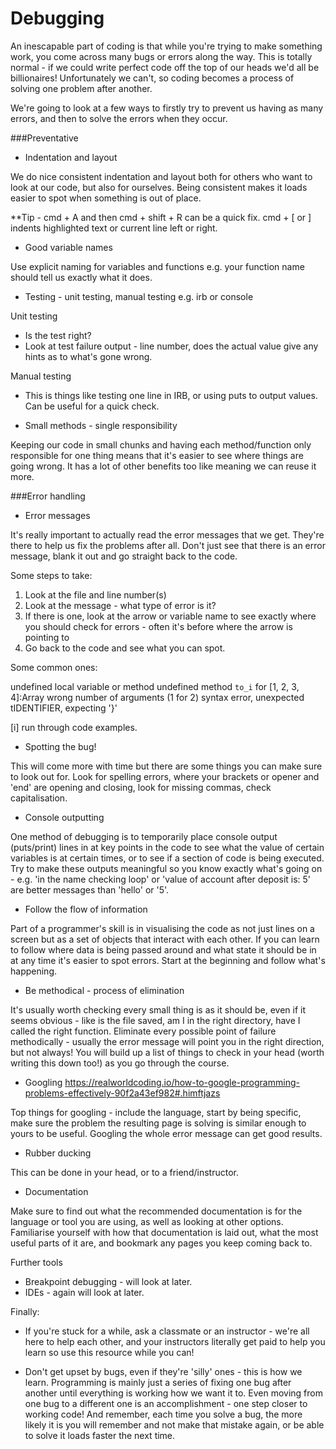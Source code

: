 # Debugging

An inescapable part of coding is that while you're trying to make something work, you come across many bugs or errors along the way. This is totally normal - if we could write perfect code off the top of our heads we'd all be billionaires! Unfortunately we can't, so coding becomes a process of solving one problem after another. 

We're going to look at a few ways to firstly try to prevent us having as many errors, and then to solve the errors when they occur.

###Preventative

- Indentation and layout

We do nice consistent indentation and layout both for others who want to look at our code, but also for ourselves. Being consistent makes it loads easier to spot when something is out of place.

**Tip - cmd + A and then cmd + shift + R can be a quick fix. cmd + [ or ] indents highlighted text or current line left or right. 

- Good variable names

Use explicit naming for variables and functions e.g. your function name should tell us exactly what it does. 

- Testing - unit testing, manual testing e.g. irb or console

Unit testing
- Is the test right?
- Look at test failure output - line number, does the actual value give any hints as to what's gone wrong. 

Manual testing
- This is things like testing one line in IRB, or using puts to output values. Can be useful for a quick check.

- Small methods - single responsibility

Keeping our code in small chunks and having each method/function only responsible for one thing means that it's easier to see where things are going wrong. It has a lot of other benefits too like meaning we can reuse it more. 

###Error handling

- Error messages

It's really important to actually read the error messages that we get. They're there to help us fix the problems after all. Don't just see that there is an error message, blank it out and go straight back to the code. 

Some steps to take:

1. Look at the file and line number(s)
2. Look at the message - what type of error is it?
3. If there is one, look at the arrow or variable name to see exactly where you should check for errors - often it's before where the arrow is pointing to
4. Go back to the code and see what you can spot.

Some common ones:

undefined local variable or method
undefined method `to_i` for [1, 2, 3, 4]:Array 
wrong number of arguments (1 for 2)
syntax error, unexpected tIDENTIFIER, expecting '}'

[i] run through code examples.

- Spotting the bug!

This will come more with time but there are some things you can make sure to look out for. Look for spelling errors, where your brackets or opener and 'end' are opening and closing, look for missing commas, check capitalisation.

- Console outputting

One method of debugging is to temporarily place console output (puts/print) lines in at key points in the code to see what the value of certain variables is at certain times, or to see if a section of code is being executed. Try to make these outputs meaningful so you know exactly what's going on - e.g. 'in the name checking loop' or 'value of account after deposit is: 5' are better messages than 'hello' or '5'. 

- Follow the flow of information

Part of a programmer's skill is in visualising the code as not just lines on a screen but as a set of objects that interact with each other. If you can learn to follow where data is being passed around and what state it should be in at any time it's easier to spot errors. Start at the beginning and follow what's happening. 

- Be methodical - process of elimination

It's usually worth checking every small thing is as it should be, even if it seems obvious - like is the file saved, am I in the right directory, have I called the right function. Eliminate every possible point of failure methodically - usually the error message will point you in the right direction, but not always! You will build up a list of things to check in your head (worth writing this down too!) as you go through the course. 

- Googling
https://realworldcoding.io/how-to-google-programming-problems-effectively-90f2a43ef982#.himftjazs

Top things for googling - include the language, start by being specific, make sure the problem the resulting page is solving is similar enough to yours to be useful. Googling the whole error message can get good results. 

- Rubber ducking

This can be done in your head, or to a friend/instructor. 

- Documentation

Make sure to find out what the recommended documentation is for the language or tool you are using, as well as looking at other options. Familiarise yourself with how that documentation is laid out, what the most useful parts of it are, and bookmark any pages you keep coming back to.

Further tools

- Breakpoint debugging - will look at later.
- IDEs - again will look at later.

Finally:

- If you're stuck for a while, ask a classmate or an instructor - we're all here to help each other, and your instructors literally get paid to help you learn so use this resource while you can!

- Don't get upset by bugs, even if they're 'silly' ones - this is how we learn. Programming is mainly just a series of fixing one bug after another until everything is working how we want it to. Even moving from one bug to a different one is an accomplishment - one step closer to working code! And remember, each time you solve a bug, the more likely it is you will remember and not make that mistake again, or be able to solve it loads faster the next time. 























